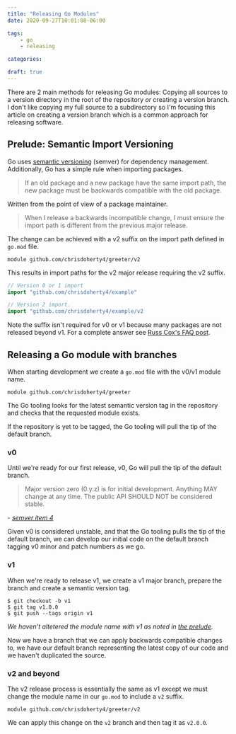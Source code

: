 ```yaml
---
title: "Releasing Go Modules"
date: 2020-09-27T10:01:08-06:00

tags:
    - go
    - releasing

categories:

draft: true
---
```


There are 2 main methods for releasing Go modules: Copying all sources to a version directory in the root of the repository _or_ creating a version branch. I don't like copying my full source to a subdirectory so I'm focusing this article on creating a version branch which is a common approach for releasing software.

## Prelude: Semantic Import Versioning

Go uses [semantic versioning](https://semver.org) (semver) for dependency management. Additionally, Go has a simple rule when importing packages.

> If an old package and a new package have the same import path, the new package must be backwards compatible with the old package.

Written from the point of view of a package maintainer.

> When I release a backwards incompatible change, I must ensure the import path is different from the previous major release.

The change can be achieved with a v2 suffix on the import path defined in `go.mod` file.

```
module github.com/chrisdoherty4/greeter/v2
```

This results in import paths for the v2 major release requiring the v2 suffix.

```go
// Version 0 or 1 import
import "github.com/chrisdoherty4/example"

// Version 2 import.
import "github.com/chrisdoherty4/example/v2
```

[](#v1-no-prefix) Note the suffix isn't required for v0 or v1 because many packages are not released beyond v1. For a complete answer see [Russ Cox's FAQ post](https://github.com/golang/go/issues/24301#issuecomment-371228664).

## Releasing a Go module with branches

When starting development we create a `go.mod` file with the v0/v1 module name.

```
module github.com/chrisdoherty4/greeter
```

The Go tooling looks for the latest semantic version tag in the repository and checks that the requested module exists.

If the repository is yet to be tagged, the Go tooling will pull the tip of the default branch.

### v0

Until we're ready for our first release, v0, Go will pull the tip of the default branch.

> Major version zero (0.y.z) is for initial development. Anything MAY change at any time. The public API SHOULD NOT be considered stable.

_- [semver item 4](https://semver.org/#spec-item-4)_

Given v0 is considered unstable, and that the Go tooling pulls the tip of the default branch, we can develop our initial code on the default branch tagging v0 minor and patch numbers as we go. 

### v1

When we're ready to release v1, we create a v1 major branch, prepare the branch and create a semantic version tag.

```shell
$ git checkout -b v1
$ git tag v1.0.0
$ git push --tags origin v1
```

_We haven't altetered the module name with v1 as noted in [the prelude](#v1-no-prefix)._

Now we have a branch that we can apply backwards compatible changes to, we have our default branch representing the latest copy of our code and we haven't duplicated the source.

### v2 and beyond

The v2 release process is essentially the same as v1 except we must change the module name in our `go.mod` to include a `v2` suffix.

```
module github.com/chrisdoherty4/greeter/v2
```

We can apply this change on the `v2` branch and then tag it as `v2.0.0`.